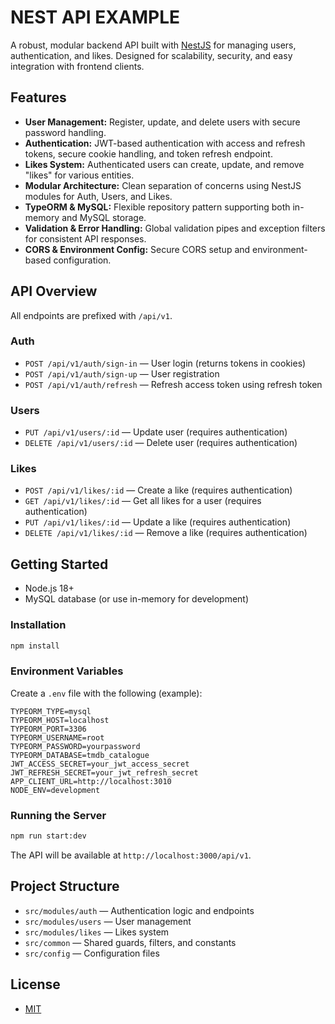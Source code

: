 # NEST API EXAMPLE

A robust, modular backend API built with [NestJS](https://nestjs.com/) for managing users, authentication, and likes. Designed for scalability, security, and easy integration with frontend clients.

## Features

- **User Management:** Register, update, and delete users with secure password handling.
- **Authentication:** JWT-based authentication with access and refresh tokens, secure cookie handling, and token refresh endpoint.
- **Likes System:** Authenticated users can create, update, and remove "likes" for various entities.
- **Modular Architecture:** Clean separation of concerns using NestJS modules for Auth, Users, and Likes.
- **TypeORM & MySQL:** Flexible repository pattern supporting both in-memory and MySQL storage.
- **Validation & Error Handling:** Global validation pipes and exception filters for consistent API responses.
- **CORS & Environment Config:** Secure CORS setup and environment-based configuration.

## API Overview

All endpoints are prefixed with `/api/v1`.

### Auth

- `POST /api/v1/auth/sign-in` — User login (returns tokens in cookies)
- `POST /api/v1/auth/sign-up` — User registration
- `POST /api/v1/auth/refresh` — Refresh access token using refresh token

### Users

- `PUT /api/v1/users/:id` — Update user (requires authentication)
- `DELETE /api/v1/users/:id` — Delete user (requires authentication)

### Likes

- `POST /api/v1/likes/:id` — Create a like (requires authentication)
- `GET /api/v1/likes/:id` — Get all likes for a user (requires authentication)
- `PUT /api/v1/likes/:id` — Update a like (requires authentication)
- `DELETE /api/v1/likes/:id` — Remove a like (requires authentication)

## Getting Started


- Node.js 18+
- MySQL database (or use in-memory for development)

### Installation

```bash
npm install
```

### Environment Variables

Create a `.env` file with the following (example):

```
TYPEORM_TYPE=mysql
TYPEORM_HOST=localhost
TYPEORM_PORT=3306
TYPEORM_USERNAME=root
TYPEORM_PASSWORD=yourpassword
TYPEORM_DATABASE=tmdb_catalogue
JWT_ACCESS_SECRET=your_jwt_access_secret
JWT_REFRESH_SECRET=your_jwt_refresh_secret
APP_CLIENT_URL=http://localhost:3010
NODE_ENV=development
```

### Running the Server

```bash
npm run start:dev
```

The API will be available at `http://localhost:3000/api/v1`.

## Project Structure

- `src/modules/auth` — Authentication logic and endpoints
- `src/modules/users` — User management
- `src/modules/likes` — Likes system
- `src/common` — Shared guards, filters, and constants
- `src/config` — Configuration files

## License

- [MIT](https://choosealicense.com/licenses/mit/)